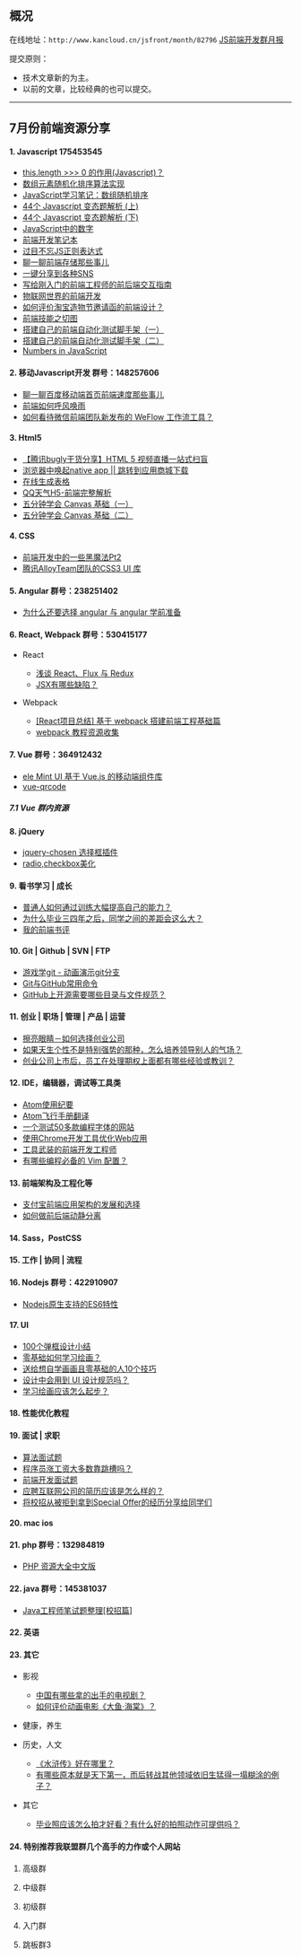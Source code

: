 ## 概况

在线地址：`http://www.kancloud.cn/jsfront/month/82796` [JS前端开发群月报](http://www.kancloud.cn/jsfront/month/82796)

提交原则：

- 技术文章新的为主。
- 以前的文章，比较经典的也可以提交。

---

## 7月份前端资源分享
#### 1. Javascript 175453545
- [this.length >>> 0 的作用(Javascript)？](https://blog.webfuns.net/archives/1398.html)
- [数组元素随机化排序算法实现](https://github.com/myheartwillgoon/FEDev/issues/2)
- [JavaScript学习笔记：数组随机排序](http://www.w3cplus.com/javascript/how-to-randomize-shuffle-a-javascript-array.html)
- [44个 Javascript 变态题解析 (上) ](https://github.com/xiaoyu2er/blog/issues/1)
- [44个 Javascript 变态题解析 (下) ](https://github.com/xiaoyu2er/blog/issues/3)
- [JavaScript中的数字](http://begeek.cn/post/872.html)
- [前端开发笔记本](https://li-xinyang.gitbooks.io/frontend-notebook/content/)
- [过目不忘JS正则表达式](http://www.cnblogs.com/moqing/p/5665126.html)
- [聊一聊前端存储那些事儿](https://segmentfault.com/a/1190000005927232)
- [一键分享到各种SNS](http://overtrue.me/share.js/)
- [写给刚入门的前端工程师的前后端交互指南](http://www.jackpu.com/xie-gei-gang-ru-men-de-qian-duan-gong-cheng-shi-de-qian-hou-duan-jiao-hu-zhi-nan/)
- [物联网世界的前端开发](http://www.zcfy.cc/article/front-end-development-in-an-internet-of-things-world-843.html)
- [如何评价淘宝造物节邀请函的前端设计？](https://www.zhihu.com/question/48226486)
- [前端技能之切图](https://github.com/xiangpaopao/blog/issues/2)
- [搭建自己的前端自动化测试脚手架（一）](https://segmentfault.com/a/1190000005991670)
- [搭建自己的前端自动化测试脚手架（二）](https://segmentfault.com/a/1190000006001008)
- [Numbers in JavaScript](http://jser.it/blog/2014/07/07/numbers-in-javascript/)

#### 2. 移动Javascript开发 群号：148257606
- [聊一聊百度移动端首页前端速度那些事儿](https://segmentfault.com/a/1190000005882953)
- [前端如何呼风唤雨](http://www.imweb.io/topic/55e32fd5771670e207a16bb9)
- [如何看待微信前端团队新发布的 WeFlow 工作流工具？](https://www.zhihu.com/question/47535999)

#### 3. Html5
- [【腾讯bugly干货分享】HTML 5 视频直播一站式扫盲](http://www.cnblogs.com/bugly/p/5640069.html)
- [浏览器中唤起native app || 跳转到应用商城下载](https://segmentfault.com/a/1190000005848133)
- [在线生成表格](http://html-tables.com/)
- [QQ天气H5-前端完整解析](http://www.imweb.io/topic/570a7e7206f2400432c139ad)
- [五分钟学会 Canvas 基础（一）](https://gold.xitu.io/entry/5788dec67db2a2005ce39647)
- [五分钟学会 Canvas 基础（二）](https://gold.xitu.io/entry/5788df0e0a2b5800682d830b)

#### 4. CSS
- [前端开发中的一些黑魔法Pt2](http://www.w3cplus.com/css/dirty-tricks-dark-corners-front-end-pt2.html)
- [腾讯AlloyTeam团队的CSS3 UI 库](http://css3lib.alloyteam.com/)

#### 5. Angular 群号：238251402
- [为什么还要选择 angular 与 angular 学前准备](http://gold.xitu.io/post/57863fc27db2a200630b2312)

#### 6. React, Webpack 群号：530415177
- React
    
    - [浅谈 React、Flux 与 Redux](http://www.imweb.io/topic/57711e37f0a5487b05f325b5)
    - [JSX有哪些缺陷？](https://www.zhihu.com/question/48528161)

- Webpack

    - [[React项目总结] 基于 webpack 搭建前端工程基础篇](https://github.com/chenbin92/react-redux-webpack-starter/issues/1)
    - [webpack 教程资源收集](https://segmentfault.com/a/1190000005995267)


#### 7. Vue 群号：364912432
- [ele Mint UI 基于 Vue.js 的移动端组件库](http://mint-ui.github.io/#!/zh-cn)
- [vue-qrcode](https://github.com/xiaokaike/vue-qrcode)

##### 7.1 Vue 群内资源

#### 8. jQuery
- [jquery-chosen 选择框插件](https://harvesthq.github.io/chosen/)
- [radio,checkbox美化](http://www.bootcss.com/p/icheck/)

#### 9. 看书学习 | 成长
- [普通人如何通过训练大幅提高自己的能力？](https://www.zhihu.com/question/47412655)
- [为什么毕业三四年之后，同学之间的差距会这么大？](https://www.zhihu.com/question/33971854)
- [我的前端书评](http://www.imweb.io/topic/56d44d720848801a4ba198cf)

#### 10. Git | Github | SVN | FTP
- [游戏学git - 动画演示git分支](http://learngitbranching.js.org/?demo)
- [Git与GitHub常用命令](http://blog.csdn.net/man_help/article/details/51840722)
- [GitHub上开源需要哪些目录与文件规范？](https://www.zhihu.com/question/48019650)

#### 11. 创业 | 职场 | 管理 | 产品 | 运营
- [擦亮眼睛－如何选择创业公司](http://mp.weixin.qq.com/s?__biz=MzI3MDE0MzAzMw==&mid=2652201810&idx=1&sn=075b31abfaed597f222cbedccb02ab70#rd)
- [如果天生个性不是特别强势的那种，怎么培养领导别人的气场？](https://www.zhihu.com/question/23637423)
- [创业公司上市后，员工在处理期权上面都有哪些经验或教训？](https://www.zhihu.com/question/34663592)

#### 12. IDE，编辑器，调试等工具类
- [Atom使用纪要](https://github.com/nieweidong/learn-atom)
- [Atom飞行手册翻译](https://wizardforcel.gitbooks.io/atom-flight-manual-zh-cn/content/)
- [一个测试50多款编程字体的网站](http://app.programmingfonts.org/)
- [使用Chrome开发工具优化Web应用](https://aotu.io/notes/2016/01/07/debug-webapp-with-chrome-devtools/)
- [工具武装的前端开发工程师](https://segmentfault.com/a/1190000005994196)
- [有哪些编程必备的 Vim 配置？](https://www.zhihu.com/question/19989337)

#### 13. 前端架构及工程化等
- [支付宝前端应用架构的发展和选择](https://github.com/sorrycc/blog/issues/6)
- [如何做前后端动静分离](https://segmentfault.com/q/1010000005836900)

#### 14. Sass，PostCSS

#### 15. 工作 | 协同 | 流程

#### 16. Nodejs 群号：422910907
- [Nodejs原生支持的ES6特性](http://www.alloyteam.com/2016/07/nodejs-native-support-of-the-es6-features/)

#### 17. UI
- [100个弹框设计小结](https://isux.tencent.com/100%E4%B8%AA%E5%BC%B9%E6%A1%86%E8%AE%BE%E8%AE%A1%E5%B0%8F%E7%BB%93.html)
- [零基础如何学习绘画？](https://www.zhihu.com/question/19559029)
- [送给想自学画画且零基础的人10个技巧](https://zhuanlan.zhihu.com/p/21540488)
- [设计中会用到 UI 设计规范吗？](https://www.zhihu.com/question/19791196)
- [学习绘画应该怎么起步？](https://www.zhihu.com/question/20217449)

#### 18. 性能优化教程

#### 19. 面试 | 求职
- [算法面试题](http://www.cnblogs.com/toutou/p/suanfa.html)
- [程序员涨工资大多数靠跳槽吗？](https://www.zhihu.com/question/28185284)
- [前端开发面试题](https://zhuanlan.zhihu.com/p/21545655?f3fb8ead20=1c4ca537fbf11dc08fc665b45498e24c)
- [应聘互联网公司的简历应该是怎么样的？](https://www.zhihu.com/question/23631182)
- [将校招从被拒到拿到Special Offer的经历分享给同学们](http://mp.weixin.qq.com/s?__biz=MzA5NDE3OTQ0NA==&mid=214209055&idx=1&sn=8d99cba692a2319d3373810fa67eb3da&scene=23&srcid=BYE0FXjHp1sr8jyrCsKG#rd)

#### 20. mac ios

#### 21. php 群号：132984819
- [PHP 资源大全中文版](https://github.com/jobbole/awesome-php-cn)

#### 22. java 群号：145381037
- [Java工程师笔试题整理[校招篇]](https://zhuanlan.zhihu.com/p/21513402)

#### 22. 英语

#### 23. 其它
- 影视

    - [中国有哪些拿的出手的电视剧？](https://www.zhihu.com/question/34965780)
    - [如何评价动画电影《大鱼·海棠》？](https://www.zhihu.com/question/48109458)

- 健康，养生


- 历史，人文

    - [《水浒传》好在哪里？](https://www.zhihu.com/question/27897924)
    - [有哪些原本就是天下第一，而后转战其他领域依旧生猛得一塌糊涂的例子？](https://www.zhihu.com/question/41233342)

- 其它

    - [毕业照应该怎么拍才好看？有什么好的拍照动作可提供吗？](https://www.zhihu.com/question/23305736)

#### 24. 特别推荐我联盟群几个高手的力作或个人网站

1. 高级群


2. 中级群


3. 初级群


4. 入门群

5. 跳板群3


